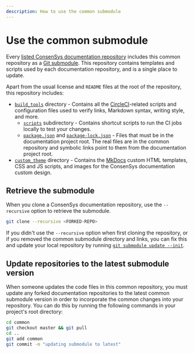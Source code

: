```yaml
---
description: How to use the common submodule
---
```


# Use the common submodule

Every [listed ConsenSys documentation repository](#consensys-documentation-repositories) includes this common repository as a [Git submodule](https://git-scm.com/book/en/v2/Git-Tools-Submodules).
This repository contains templates and scripts used by each documentation repository, and is a single place to update.

Apart from the usual license and `README` files at the root of the repository, this repository includes:

- [`build_tools`](https://github.com/ConsenSys/doc.common/tree/master/build_tools) directory - Contains all the [CircleCI](https://circleci.com/)-related scripts and configuration files used to verify links, Markdown syntax, writing style, and more.
  - [`scripts`](https://github.com/Consensys/doc.common/tree/master/build_tools/scripts) subdirectory - Contains shortcut scripts to run the CI jobs locally to test your changes.
  - [`package.json`](https://github.com/ConsenSys/doc.common/blob/master/build_tools/package.json) and [`package-lock.json`](https://github.com/ConsenSys/doc.common/blob/master/build_tools/package-lock.json) - Files that must be in the documentation project root.
    The real files are in the common repository and symbolic links point to them from the documentation project root.
- [`custom_theme`](https://github.com/Consensys/doc.common/tree/master/custom_theme) directory - Contains the [MkDocs](https://www.mkdocs.org/) custom HTML templates, CSS and JS scripts, and images for the ConsenSys documentation custom design.

## Retrieve the submodule

When you clone a ConsenSys documentation repository, use the `--recursive` option to retrieve the submodule.

```bash
git clone --recursive <FORKED-REPO>
```

If you didn't use the `--recursive` option when first cloning the repository, or if you removed the common submodule directory and links, you can fix this and update your local repository by running [`git submodule update --init`](https://git-scm.com/docs/git-submodule#Documentation/git-submodule.txt-update--init--remote-N--no-fetch--no-recommend-shallow-f--force--checkout--rebase--merge--referenceltrepositorygt--depthltdepthgt--recursive--jobsltngt--no-single-branch--ltpathgt82308203).

## Update repositories to the latest submodule version

When someone updates the code files in this common repository, you must update any forked documentation repositories to the latest common submodule version in order to incorporate the common changes into your repository.
You can do this by running the following commands in your project's root directory:

```bash
cd common
git checkout master && git pull
cd ..
git add common
git commit -m "updating submodule to latest"
```
